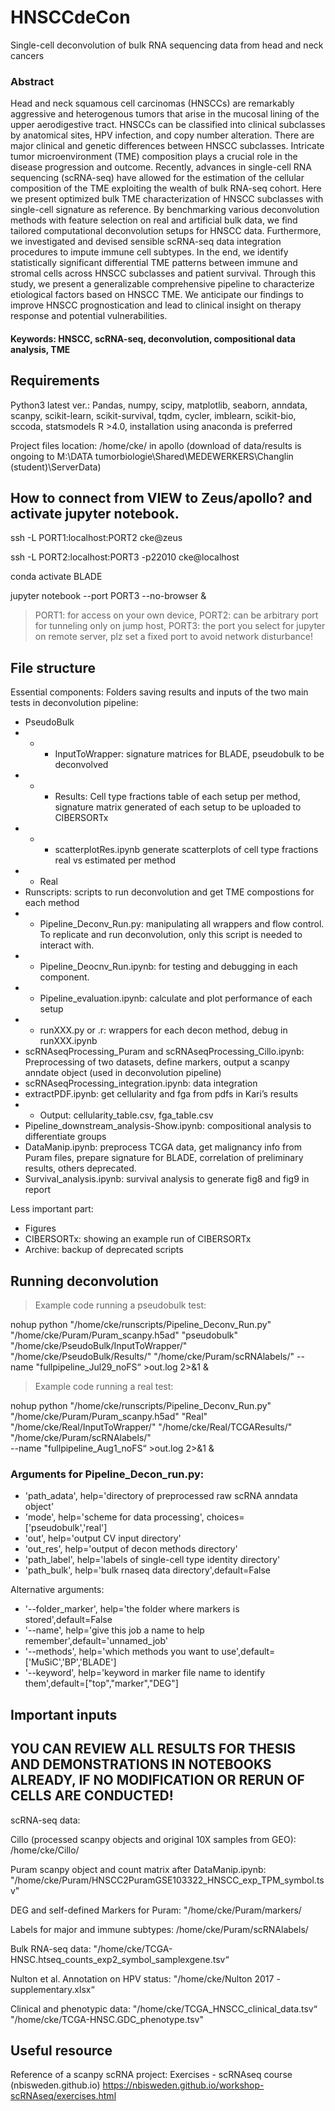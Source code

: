 # HNSCCdeCon
Single-cell deconvolution of bulk RNA sequencing data from head and neck cancers
### Abstract

Head and neck squamous cell carcinomas (HNSCCs) are remarkably aggressive and heterogenous tumors that arise in the mucosal lining of the upper aerodigestive tract. HNSCCs can be classified into clinical subclasses by anatomical sites, HPV infection, and copy number alteration. There are major clinical and genetic differences between HNSCC subclasses. Intricate tumor microenvironment (TME) composition plays a crucial role in the disease progression and outcome. Recently, advances in single-cell RNA sequencing (scRNA-seq) have allowed for the estimation of the cellular composition of the TME exploiting the wealth of bulk RNA-seq cohort. Here we present optimized bulk TME characterization of HNSCC subclasses with single-cell signature as reference. By benchmarking various deconvolution methods with feature selection on real and artificial bulk data, we find tailored computational deconvolution setups for HNSCC data. Furthermore, we investigated and devised sensible scRNA-seq data integration procedures to impute immune cell subtypes. In the end, we identify statistically significant differential TME patterns between immune and stromal cells across HNSCC subclasses and patient survival. Through this study, we present a generalizable comprehensive pipeline to characterize etiological factors based on HNSCC TME. We anticipate our findings to improve HNSCC prognostication and lead to clinical insight on therapy response and potential vulnerabilities. 

#### Keywords: HNSCC, scRNA-seq, deconvolution, compositional data analysis, TME

## Requirements
Python3 latest ver.:
Pandas, numpy, scipy, matplotlib, seaborn, anndata, scanpy, scikit-learn, scikit-survival, tqdm, cycler, imblearn, scikit-bio, sccoda, statsmodels
R >4.0, installation using anaconda is preferred

Project files location: /home/cke/ in apollo
(download of data/results is ongoing to M:\DATA tumorbiologie\Shared\MEDEWERKERS\Changlin (student)\ServerData)

## How to connect from VIEW to Zeus/apollo? and activate jupyter notebook.
ssh -L PORT1:localhost:PORT2 cke@zeus

ssh -L PORT2:localhost:PORT3 -p22010 cke@localhost 

conda activate BLADE

jupyter notebook --port PORT3 --no-browser &

>PORT1: for access on your own device, PORT2: can be arbitrary port for tunneling only on jump host, PORT3: the port you select for jupyter on remote server, plz set a fixed port to avoid network disturbance!

## File structure
Essential components:
Folders saving results and inputs of the two main tests in deconvolution pipeline:
- PseudoBulk
- - - InputToWrapper: signature matrices for BLADE, pseudobulk to be deconvolved
- - - Results: Cell type fractions table of each setup per method, signature matrix generated of each setup to be uploaded to CIBERSORTx
- - - scatterplotRes.ipynb generate scatterplots of cell type fractions real vs estimated per method
- - Real
- Runscripts: scripts to run deconvolution and get TME compostions for each method 
- - Pipeline_Deconv_Run.py: manipulating all wrappers and flow control. To replicate and run deconvolution, only this script is needed to interact with.
- - Pipeline_Deocnv_Run.ipynb: for testing and debugging in each component.
- - Pipeline_evaluation.ipynb: calculate and plot performance of each setup
- - runXXX.py or .r: wrappers for each decon method, debug in runXXX.ipynb
- scRNAseqProcessing_Puram and scRNAseqProcessing_Cillo.ipynb: Preprocessing of two datasets, define markers, output a scanpy anndate object (used in deconvolution pipeline)
- scRNAseqProcessing_integration.ipynb: data integration 
- extractPDF.ipynb: get cellularity and fga from pdfs in Kari’s results
- - Output: cellularity_table.csv, fga_table.csv
- Pipeline_downstream_analysis-Show.ipynb: compositional analysis to differentiate groups
- DataManip.ipynb: preprocess TCGA data, get malignancy info from Puram files, prepare signature for BLADE, correlation of preliminary results, others deprecated.
- Survival_analysis.ipynb: survival analysis to generate fig8 and fig9 in report

Less important part:
- Figures
- CIBERSORTx: showing an example run of CIBERSORTx
- Archive: backup of deprecated scripts

## Running deconvolution
> Example code running a pseudobulk test:

 nohup python "/home/cke/runscripts/Pipeline_Deconv_Run.py" "/home/cke/Puram/Puram_scanpy.h5ad" "pseudobulk" "/home/cke/PseudoBulk/InputToWrapper/" "/home/cke/PseudoBulk/Results/" "/home/cke/Puram/scRNAlabels/" 
 --name "fullpipeline_Jul29_noFS“ >out.log 2>&1 &

> Example code running a real test:

 nohup python "/home/cke/runscripts/Pipeline_Deconv_Run.py" 
"/home/cke/Puram/Puram_scanpy.h5ad" "Real" 
"/home/cke/Real/InputToWrapper/" "/home/cke/Real/TCGAResults/" "/home/cke/Puram/scRNAlabels/"  
--name "fullpipeline_Aug1_noFS“ >out.log 2>&1 &

### Arguments for Pipeline_Decon_run.py:
- 'path_adata', help='directory of preprocessed raw scRNA anndata object'
- 'mode', help='scheme for data processing', choices=['pseudobulk','real']
- 'out', help='output CV input directory'
- 'out_res', help='output of decon methods directory'
- 'path_label', help='labels of single-cell type identity directory'
- 'path_bulk', help='bulk rnaseq data directory',default=False

Alternative arguments: 

- '--folder_marker', help='the folder where markers is stored',default=False
- '--name', help='give this job a name to help remember',default='unnamed_job'
- '--methods', help='which methods you want to use',default=['MuSiC','BP','BLADE']
- '--keyword', help='keyword in marker file name to identify them',default=["top","marker","DEG"]

## Important inputs
## YOU CAN REVIEW ALL RESULTS FOR THESIS AND DEMONSTRATIONS IN NOTEBOOKS ALREADY, IF NO MODIFICATION OR RERUN OF CELLS ARE CONDUCTED! 

scRNA-seq data: 

Cillo (processed scanpy objects and original 10X samples from GEO): /home/cke/Cillo/

Puram scanpy object and count matrix after DataManip.ipynb: "/home/cke/Puram/HNSCC2PuramGSE103322_HNSCC_exp_TPM_symbol.tsv" 

DEG and self-defined Markers for Puram: "/home/cke/Puram/markers/

Labels for major and immune subtypes: /home/cke/Puram/scRNAlabels/

Bulk RNA-seq data: 
"/home/cke/TCGA-HNSC.htseq_counts_exp2_symbol_samplexgene.tsv“

Nulton et al. Annotation on HPV status: "/home/cke/Nulton 2017 - supplementary.xlsx“

Clinical and phenotypic data: "/home/cke/TCGA_HNSCC_clinical_data.tsv“ "/home/cke/TCGA-HNSC.GDC_phenotype.tsv"


## Useful resource

Reference of a scanpy scRNA project: 
Exercises - scRNAseq course (nbisweden.github.io) https://nbisweden.github.io/workshop-scRNAseq/exercises.html

